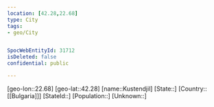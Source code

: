 ```yaml
---
location: [42.28,22.68]
type: City
tags:
- geo/City


SpocWebEntityId: 31712
isDeleted: false
confidential: public

---
```

[geo-lon::22.68]
[geo-lat::42.28]
[name::Kustendjil]
[State::]
[Country::[[Bulgaria]]]
[StateId::]
[Population::]
[Unknown::]

